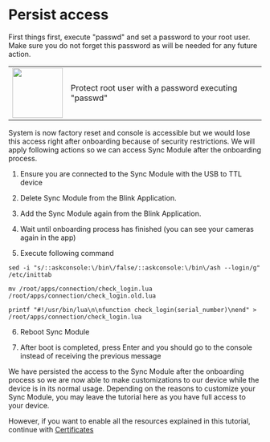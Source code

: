 # Persist access

First things first, execute "passwd" and set a password to your root user. Make sure you do not forget this password as will be needed for any future action. 

<table>
<tr><td><img width="100" height="100" src="https://upload.wikimedia.org/wikipedia/commons/thumb/2/25/Info_icon-72a7cf.svg/1200px-Info_icon-72a7cf.svg.png"></td><td>Protect root user with a password executing "passwd"</td></tr>
</table>

System is now factory reset and console is accessible but we would lose this access right after onboarding because of security restrictions. We will apply following actions so we can access Sync Module after the onboarding process.

1. Ensure you are connected to the Sync Module with the USB to TTL device

1. Delete Sync Module from the Blink Application.

1. Add the Sync Module again from the Blink Application.

1. Wait until onboarding process has finished (you can see your cameras again in the app)

1. Execute following command

`sed -i "s/::askconsole:\/bin\/false/::askconsole:\/bin\/ash --login/g" /etc/inittab`

`mv /root/apps/connection/check_login.lua /root/apps/connection/check_login.old.lua`

`printf "#!/usr/bin/lua\n\nfunction check_login(serial_number)\nend" > /root/apps/connection/check_login.lua`

6. Reboot Sync Module

7. After boot is completed, press Enter and you should go to the console instead of receiving the previous message

We have persisted the access to the Sync Module after the onboarding process so we are now able to make customizations to our device while the device is in its normal usage. Depending on the reasons to customize your Sync Module, you may leave the tutorial here as you have full access to your device.

However, if you want to enable all the resources explained in this tutorial, continue with [Certificates](certs.md)
